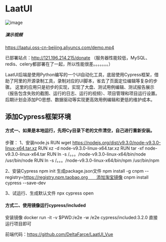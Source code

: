 # LaatUI
![image](https://user-images.githubusercontent.com/45864019/164970925-948e6748-fc76-4087-b9a9-fa28f2e0ec42.png)
##### 演示视频
https://laatui.oss-cn-beijing.aliyuncs.com/demo.mp4

已部署站点：http://121.196.214.215/donate （服务器性能较低，MySQL、redis、celery都部署在了一起，所以性能很差。。。。。。。）

LaatUI后端是使用Python编写的一个UI自动化工具，底层使用Cypress框架，借助了阿里的开源录制工具，录制对应的UI脚本，省去了页面定位编辑等复杂的步骤。
这里的应用只是初步的实现，实现了大盘、测试用例编辑、测试报告展示（报告包含失败的截图、运行的日志、运行的视频）、项目管理和项目运行设置。后期计划会添加PO思想、数据驱动等实现更高效用例编辑和更低的维护成本。

## 添加Cypress框架环境
#### 方式一、如果是本地运行，先将Cy目录下老的文件清空，自己进行重新安装。
步骤：
1、安装node.js
RUN wget https://nodejs.org/dist/v9.3.0/node-v9.3.0-linux-x64.tar.xz
RUN xz -d node-v9.3.0-linux-x64.tar.xz
RUN tar -xf node-v9.3.0-linux-x64.tar
RUN ln -s  /。。。/node-v9.3.0-linux-x64/bin/node  /usr/bin/node
RUN ln -s  /。。。/node-v9.3.0-linux-x64/bin/npm  /usr/bin/npm

2、安装Cypress
npm init 生成package.json文件
npm install -g cnpm --registry=https://registry.npm.taobao.org　　添加淘宝镜像
cnpm install cypress --save-dev

3、试运行、生成默认文件
npx cypress open

#### 方式二、使用镜像运行cypress/included
安装镜像
docker run -it -v $PWD:/e2e -w /e2e cypress/included:3.2.0
直接运行项目即可

前端代码：https://github.com/DeltaFarce/LaatUI_Vue
